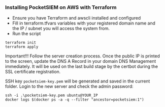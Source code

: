 ### Installing PocketSIEM on AWS with Terraform

* Ensure you have Terraform and awscli installed and configured
* Fill in terraform.tfvars variables with your registered domain name and the IP / subnet you will access the system from.
* Run the script

```
terraform init
terraform apply
```

Important!!! Follow the server creation process. Once the public IP is printed to the screen, update the DNS A Record in your domain DNS Management immediately. It will be used on the last build stage by the certbot during the SSL certificate registration.

SSH key `pocketsiem-key.pem` will be generated and saved in the current folder. Login to the new server and check the admin password:

```
ssh -i .\pocketsiem-key.pem ubuntu@YOUR_IP
docker logs $(docker ps -a -q --filter "ancestor=pocketsiem:1")
```